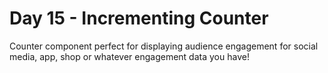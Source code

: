 # Day 15 - Incrementing Counter

Counter component perfect for displaying audience engagement for social media, app, shop or whatever engagement data you have!
